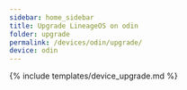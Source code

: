 ```yaml
---
sidebar: home_sidebar
title: Upgrade LineageOS on odin
folder: upgrade
permalink: /devices/odin/upgrade/
device: odin
---
```

{% include templates/device_upgrade.md %}
